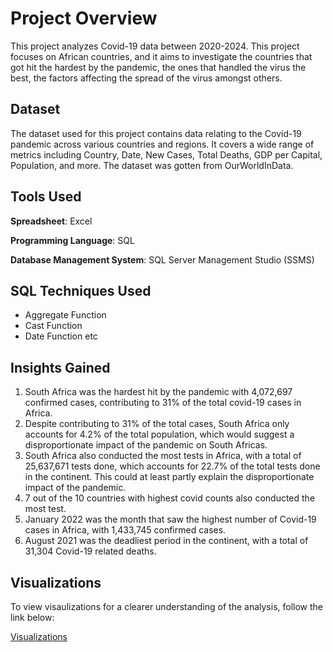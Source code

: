 # Project Overview
This project analyzes Covid-19 data between 2020-2024. This project focuses on African countries, and it aims to investigate the countries that got hit the hardest by the pandemic, the ones that handled the virus the best, the factors affecting the spread of the virus amongst others.

## Dataset
The dataset used for this project contains data relating to the Covid-19 pandemic across various countries and regions. It covers a wide range of metrics including Country, Date, New Cases, Total Deaths, GDP per Capital, Population, and more. The dataset was gotten from OurWorldInData.

## Tools Used
**Spreadsheet**: Excel

**Programming Language**: SQL

**Database Management System**: SQL Server Management Studio (SSMS)

## SQL Techniques Used
  - Aggregate Function
  - Cast Function
  - Date Function etc

## Insights Gained
1. South Africa was the hardest hit by the pandemic with 4,072,697 confirmed cases, contributing to 31% of the total covid-19 cases in Africa.
2. Despite contributing to 31% of the total cases, South Africa only accounts for 4.2% of the total population, which would suggest a disproportionate impact of the pandemic on South Africas.
3. South Africa also conducted the most tests in Africa, with a total of 25,637,671 tests done, which accounts for 22.7% of the total tests done in the continent. This could at least partly explain the disproportionate impact of the pandemic.
4. 7 out of the 10 countries with highest covid counts also conducted the most test.
5. January 2022 was the month that saw the highest number of Covid-19 cases in Africa, with 1,433,745 confirmed cases.
6. August 2021 was the deadliest period in the continent, with a total of 31,304 Covid-19 related deaths.

## Visualizations
To view visaulizations for a clearer understanding of the analysis, follow the link below:

[Visualizations](https://public.tableau.com/app/profile/shola.danner/viz/Covid-19InAfrica_17375095994100/Dashboard1)
